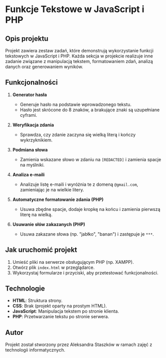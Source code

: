 # Funkcje Tekstowe w JavaScript i PHP

## Opis projektu

Projekt zawiera zestaw zadań, które demonstrują wykorzystanie funkcji tekstowych w JavaScript i PHP. Każda sekcja w projekcie realizuje inne zadanie związane z manipulacją tekstem, formatowaniem zdań, analizą danych oraz generowaniem wyników.

## Funkcjonalności

1. **Generator hasła**

   - Generuje hasło na podstawie wprowadzonego tekstu.
   - Hasło jest skrócone do 8 znaków, a brakujące znaki są uzupełniane cyframi.

2. **Weryfikacja zdania**

   - Sprawdza, czy zdanie zaczyna się wielką literą i kończy wykrzyknikiem.

3. **Podmiana słowa**

   - Zamienia wskazane słowo w zdaniu na `[REDACTED]` i zamienia spacje na myślniki.

4. **Analiza e-maili**

   - Analizuje listę e-maili i wyróżnia te z domeną `@gmail.com`, zamieniając je na wielkie litery.

5. **Automatyczne formatowanie zdania (PHP)**

   - Usuwa zbędne spacje, dodaje kropkę na końcu i zamienia pierwszą literę na wielką.

6. **Usuwanie słów zakazanych (PHP)**
   - Usuwa zakazane słowa (np. "jabłko", "banan") i zastępuje je `***`.

## Jak uruchomić projekt

1. Umieść pliki na serwerze obsługującym PHP (np. XAMPP).
2. Otwórz plik `index.html` w przeglądarce.
3. Wykorzystaj formularze i przyciski, aby przetestować funkcjonalności.

## Technologie

- **HTML**: Struktura strony.
- **CSS**: Brak (projekt oparty na prostym HTML).
- **JavaScript**: Manipulacja tekstem po stronie klienta.
- **PHP**: Przetwarzanie tekstu po stronie serwera.

## Autor

Projekt został stworzony przez Aleksandra Staszków w ramach zajęć z technologii informatycznych.
